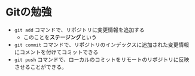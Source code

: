 # Gitの勉強
- `git add` コマンドで、リポジトリに変更情報を追加する
    - このことを**ステージング**という
- `git commit` コマンドで、リポジトリのインデックスに追加された変更情報にコメントを付けてコミットできる
- `git push` コマンドで、ローカルのコミットをリモートのリポジトリに反映させることができる。